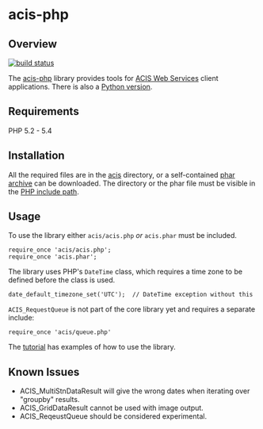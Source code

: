 acis-php
========

Overview
--------
[![build status][8]][9]

The [acis-php][1] library provides tools for [ACIS Web Services][5] client 
applications. There is also a [Python version][7].


Requirements
------------
PHP 5.2 - 5.4


Installation
------------
All the required files are in the [acis][2] directory, or a self-contained
[phar archive][3] can be downloaded. The directory or the phar file must be
visible in the [PHP include path][6].


Usage
-----
To use the library either `acis/acis.php` *or* `acis.phar` must be included.
    
    require_once 'acis/acis.php'; 
    require_once 'acis.phar'; 

The library uses PHP's `DateTime` class, which requires a time zone to be
defined before the class is used.

    date_default_timezone_set('UTC');  // DateTime exception without this
 
`ACIS_RequestQueue` is not part of the core library yet and requires a separate
include:

    require_once 'acis/queue.php'
   
The [tutorial][4] has examples of how to use the library.
    
    
Known Issues
------------
* ACIS_MultiStnDataResult will give the wrong dates when iterating over 
  "groupby" results.
* ACIS_GridDataResult cannot be used with image output.
* ACIS_ReqeustQueue should be considered experimental.


<!-- REFERENCES -->

[1]: http://github.com/mdklatt/acis-php "acis-php"
[2]: http://github.com/mdklatt/acis-php/tree/master/acis "acis"
[3]: http://github.com/mdklatt/acis-php/downloads "downloads"
[4]: http://github.com/mdklatt/acis-php/blob/master/doc/tutorial.php "tutorial"
[5]: http://data.rcc-acis.org "ACIS WS"
[6]: http://us.php.net/manual/en/ini.core.php#ini.include-path "PHP include"
[7]: http://github.com/mdklatt/acis-python "acis-python"
[8]: https://travis-ci.org/mdklatt/acis-php.png?branch=master "Travis logo"
[9]: https://travis-ci.org/mdklatt/acis-php "Travis-CI"